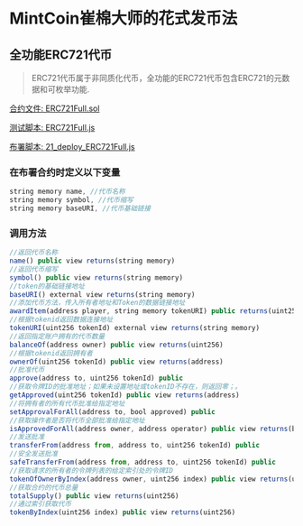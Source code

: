 # MintCoin崔棉大师的花式发币法

## 全功能ERC721代币

> ERC721代币属于非同质化代币，全功能的ERC721代币包含ERC721的元数据和可枚举功能.

[合约文件: ERC721Full.sol](https://github.com/biaggii/MintCoin/tree/master/contracts/ERC721/ERC721Full.sol)

[测试脚本: ERC721Full.js](https://github.com/biaggii/MintCoin/tree/master/test/ERC721/ERC721Full.js)

[布署脚本: 21_deploy_ERC721Full.js](https://github.com/biaggii/MintCoin/tree/master/migrations/21_deploy_ERC721Full.js)

### 在布署合约时定义以下变量

```javascript
string memory name, //代币名称
string memory symbol, //代币缩写
string memory baseURI, //代币基础链接
```

### 调用方法

```javascript
//返回代币名称
name() public view returns(string memory)
//返回代币缩写
symbol() public view returns(string memory)
//token的基础链接地址
baseURI() external view returns(string memory)
//添加代币方法，传入所有者地址和Token的数据链接地址
awardItem(address player, string memory tokenURI) public returns(uint256)
//根据tokenid返回数据连接地址
tokenURI(uint256 tokenId) external view returns(string memory)
//返回指定账户拥有的代币数量
balanceOf(address owner) public view returns(uint256)
//根据tokenid返回拥有者
ownerOf(uint256 tokenId) public view returns(address)
//批准代币
approve(address to, uint256 tokenId) public
//获取令牌ID的批准地址；如果未设置地址或tokenID不存在，则返回零；。
getApproved(uint256 tokenId) public view returns(address)
//将拥有者的所有代币批准给指定地址
setApprovalForAll(address to, bool approved) public
//获取操作者是否将代币全部批准给指定地址
isApprovedForAll(address owner, address operator) public view returns(bool)
//发送批准
transferFrom(address from, address to, uint256 tokenId) public
//安全发送批准
safeTransferFrom(address from, address to, uint256 tokenId) public
//获取请求的所有者的令牌列表的给定索引处的令牌ID
tokenOfOwnerByIndex(address owner, uint256 index) public view returns(uint256)
//获取合约的代币总量
totalSupply() public view returns(uint256)
//通过索引获取代币
tokenByIndex(uint256 index) public view returns(uint256)
```
